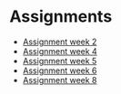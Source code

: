# Assignments

* [Assignment week 2](https://github.com/MartijnKeizer/Assignments/blob/master/Assignment_week_2.ipynb)
* [Assignment week 4](https://github.com/MartijnKeizer/Assignments/blob/master/Assignment_week_4%20(1).ipynb)
* [Assignment week 5](https://github.com/MartijnKeizer/Assignments/blob/master/Assignment_week_5.ipynb)
* [Assignment week 6](https://github.com/MartijnKeizer/Assignments/blob/master/assignment%20Week%206.ipynb)
* [Assignment week 8](https://github.com/MartijnKeizer/Assignments/blob/master/assignment5.ipynb)
